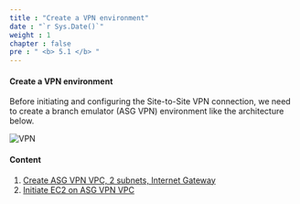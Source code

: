 ```yaml
---
title : "Create a VPN environment"
date : "`r Sys.Date()`"
weight : 1
chapter : false
pre : " <b> 5.1 </b> "
---
```


#### Create a VPN environment

Before initiating and configuring the Site-to-Site VPN connection, we need to create a branch emulator (ASG VPN) environment like the architecture below.

![VPN](/images/6-VPNSitetoSite/vpn1.png?featherlight=false&width=90pc)

#### Content

1. [Create ASG VPN VPC, 2 subnets, Internet Gateway](5.1.1-createvpnvpc/)
2. [Initiate EC2 on ASG VPN VPC](5.1.2-createec2vpn/)


